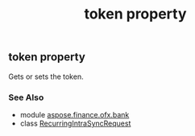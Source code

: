 ﻿---
title: token property
second_title: Aspose.Finance for Python via .NET API References
description: 
type: docs
weight: 80
url: /python-net/aspose.finance.ofx.bank/recurringintrasyncrequest/token/
is_root: false
---

## token property


Gets or sets the token.

### See Also
* module [aspose.finance.ofx.bank](../../)
* class [RecurringIntraSyncRequest](/finance/python-net/aspose.finance.ofx.bank/recurringintrasyncrequest)
